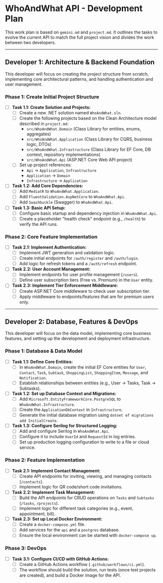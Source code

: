 # WhoAndWhat API - Development Plan

This work plan is based on `gemini.md` and `project.md`. It outlines the tasks to evolve the current API to match the full project vision and divides the work between two developers.

---

## Developer 1: Architecture & Backend Foundation

This developer will focus on creating the project structure from scratch, implementing core architectural patterns, and handling authentication and user management.

### Phase 1: Create Initial Project Structure
- [ ] **Task 1.1: Create Solution and Projects:**
    - [ ] Create a new .NET solution named `WhoAndWhat.sln`.
    - [ ] Create the following projects based on the Clean Architecture model described in `project.md`:
        - `src/WhoAndWhat.Domain` (Class Library for entities, enums, aggregates)
        - `src/WhoAndWhat.Application` (Class Library for CQRS, business logic, DTOs)
        - `src/WhoAndWhat.Infrastructure` (Class Library for EF Core, DB context, repository implementations)
        - `src/WhoAndWhat.Api` (ASP.NET Core Web API project)
    - [ ] Set up project references:
        - `Api` -> `Application`, `Infrastructure`
        - `Application` -> `Domain`
        - `Infrastructure` -> `Application`
- [ ] **Task 1.2: Add Core Dependencies:**
    - [ ] Add `MediatR` to `WhoAndWhat.Application`.
    - [ ] Add `FluentValidation.AspNetCore` to `WhoAndWhat.Api`.
    - [ ] Add `Swashbuckle` (Swagger) to `WhoAndWhat.Api`.
- [ ] **Task 1.3: Basic API Setup:**
    - [ ] Configure basic startup and dependency injection in `WhoAndWhat.Api`.
    - [ ] Create a placeholder "health check" endpoint (e.g., `/health`) to verify the API runs.

### Phase 2: Core Feature Implementation
- [ ] **Task 2.1: Implement Authentication:**
    - [ ] Implement JWT generation and validation logic.
    - [ ] Create initial endpoints for `/auth/register` and `/auth/login`.
    - [ ] Add logic for refresh tokens and a `/auth/refresh` endpoint.
- [ ] **Task 2.2: User Account Management:**
    - [ ] Implement endpoints for user profile management (`/users`).
    - [ ] Define user subscription tiers (Free vs. Premium) in the `User` entity.
- [ ] **Task 2.3: Implement Tier Enforcement Middleware:**
    - [ ] Create ASP.NET Core middleware to check user subscription tier.
    - [ ] Apply middleware to endpoints/features that are for premium users only.

---

## Developer 2: Database, Features & DevOps

This developer will focus on the data model, implementing core business features, and setting up the development and deployment infrastructure.

### Phase 1: Database & Data Model
- [ ] **Task 1.1: Define Core Entities:**
    - [ ] In `WhoAndWhat.Domain`, create the initial EF Core entities for `User`, `Contact`, `Task`, `Subtask`, `ShoppingList`, `ShoppingItem`, `Message`, and `Notification`.
    - [ ] Establish relationships between entities (e.g., User -> Tasks, Task -> Subtasks).
- [ ] **Task 1.2: Set up Database Context and Migrations:**
    - [ ] Add `Microsoft.EntityFrameworkCore.PostgreSQL` to `WhoAndWhat.Infrastructure`.
    - [ ] Create the `ApplicationDbContext` in `Infrastructure`.
    - [ ] Generate the initial database migration using `dotnet ef migrations add InitialCreate`.
- [ ] **Task 1.3: Configure Serilog for Structured Logging:**
    - [ ] Add and configure Serilog in `WhoAndWhat.Api`.
    - [ ] Configure it to include `UserId` and `RequestId` in log entries.
    - [ ] Set up production logging configuration to write to a file or cloud service.

### Phase 2: Feature Implementation
- [ ] **Task 2.1: Implement Contact Management:**
    - [ ] Create API endpoints for inviting, viewing, and managing contacts (`/contacts`).
    - [ ] Implement logic for QR code/short code invitations.
- [ ] **Task 2.2: Implement Task Management:**
    - [ ] Build the API endpoints for CRUD operations on `Tasks` and `Subtasks` (`/tasks`, `/projects`).
    - [ ] Implement logic for different task categories (e.g., event, appointment, bill).
- [ ] **Task 2.3: Set up Local Docker Environment:**
    - [ ] Create a `docker-compose.yml` file.
    - [ ] Add services for the `api` and a `postgres` database.
    - [ ] Ensure the local environment can be started with `docker-compose up`.

### Phase 3: DevOps
- [ ] **Task 3.1: Configure CI/CD with GitHub Actions:**
    - [ ] Create a GitHub Actions workflow (`.github/workflows/ci.yml`).
    - [ ] The workflow should build the solution, run tests (once test projects are created), and build a Docker image for the API.